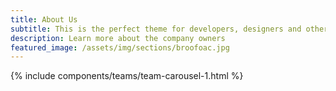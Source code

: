 ```yaml
---
title: About Us
subtitle: This is the perfect theme for developers, designers and other creatives.
description: Learn more about the company owners
featured_image: /assets/img/sections/broofoac.jpg
---
```


{% include components/teams/team-carousel-1.html %}